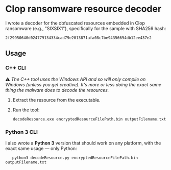 # Clop ransomware resource decoder

I wrote a decoder for the obfuscated resources embedded in Clop ransomware (e.g., "SIXSIX1"), specifically for the sample with SHA256 hash: 

    2f29950640d024779134334cad79e2013871afa08c7be94356694db12ee437e2

## Usage

### C++ CLI

:warning: *The C++ tool uses the Windows API and so will only compile on Windows (unless you get creative). It's more or less doing the exact same thing the malware does to decode the resources.* 

1. Extract the resource from the executable.
2. Run the tool:

       decodeResource.exe encryptedResourceFilePath.bin outputFilename.txt

### Python 3 CLI

I also wrote a **Python 3** version that should work on any platform, with the exact same usage &mdash; only Python:

       python3 decodeResource.py encryptedResourceFilePath.bin outputFilename.txt


